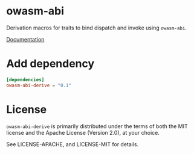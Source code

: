 # owasm-abi
Derivation macros for traits to bind dispatch and invoke using `owasm-abi`.

[Documentation](https://docs.rs/crate/owasm-abi-derive)

# Add dependency

```toml
[dependencies]
owasm-abi-derive = "0.1"
```
# License

`owasm-abi-derive` is primarily distributed under the terms of both the MIT
license and the Apache License (Version 2.0), at your choice.

See LICENSE-APACHE, and LICENSE-MIT for details.
